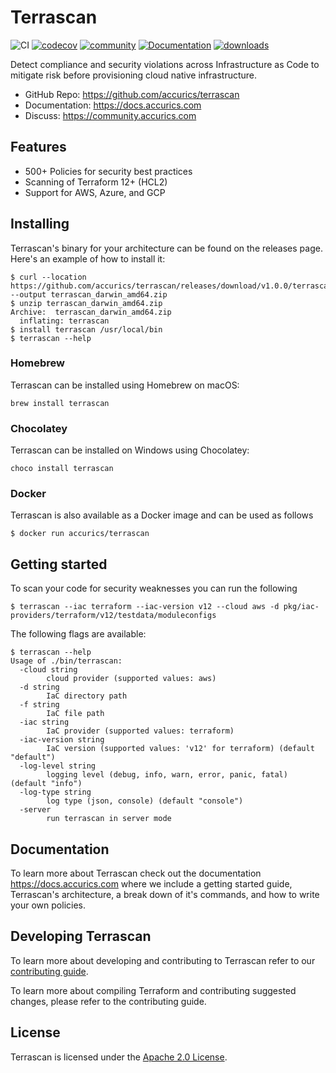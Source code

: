 # Terrascan
![CI](https://github.com/accurics/terrascan/workflows/Go%20Terrascan%20build/badge.svg)
[![codecov](https://codecov.io/gh/accurics/terrascan/branch/master/graph/badge.svg)](https://codecov.io/gh/accurics/terrascan)
[![community](https://img.shields.io/discourse/status?server=https%3A%2F%2Fcommunity.accurics.com)](https://community.accurics.com)
[![Documentation](https://readthedocs.org/projects/terrascan/badge/?version=latest)](https://terrascan.readthedocs.io/en/latest/?badge=latest)
[![downloads](https://img.shields.io/github/downloads/accurics/terrascan/total)](https://github.com/accurics/terrascan/releases)


Detect compliance and security violations across Infrastructure as Code to mitigate risk before provisioning cloud native infrastructure.


* GitHub Repo: https://github.com/accurics/terrascan
* Documentation: https://docs.accurics.com
* Discuss: https://community.accurics.com

## Features
* 500+ Policies for security best practices
* Scanning of Terraform 12+ (HCL2)
* Support for AWS, Azure, and GCP

## Installing
Terrascan's binary for your architecture can be found on the releases page. Here's an example of how to install it:

```
$ curl --location https://github.com/accurics/terrascan/releases/download/v1.0.0/terrascan_darwin_amd64.zip --output terrascan_darwin_amd64.zip
$ unzip terrascan_darwin_amd64.zip
Archive:  terrascan_darwin_amd64.zip
  inflating: terrascan
$ install terrascan /usr/local/bin
$ terrascan --help
```

### Homebrew
Terrascan can be installed using Homebrew on macOS:

```
brew install terrascan
```

### Chocolatey
Terrascan can be installed on Windows using Chocolatey:

```
choco install terrascan
```

### Docker
Terrascan is also available as a Docker image and can be used as follows

	$ docker run accurics/terrascan

## Getting started

To scan your code for security weaknesses you can run the following

```
$ terrascan --iac terraform --iac-version v12 --cloud aws -d pkg/iac-providers/terraform/v12/testdata/moduleconfigs
```

The following flags are available:

```
$ terrascan --help
Usage of ./bin/terrascan:
  -cloud string
        cloud provider (supported values: aws)
  -d string
        IaC directory path
  -f string
        IaC file path
  -iac string
        IaC provider (supported values: terraform)
  -iac-version string
        IaC version (supported values: 'v12' for terraform) (default "default")
  -log-level string
        logging level (debug, info, warn, error, panic, fatal) (default "info")
  -log-type string
        log type (json, console) (default "console")
  -server
        run terrascan in server mode
```

## Documentation

To learn more about Terrascan check out the documentation https://docs.accurics.com where we include a getting started guide, Terrascan's architecture, a break down of it's commands, and how to write your own policies.

## Developing Terrascan
To learn more about developing and contributing to Terrascan refer to our [contributing guide](CONTRIBUTING.md).


To learn more about compiling Terraform and contributing suggested changes, please refer to the contributing guide.

## License

Terrascan is licensed under the [Apache 2.0 License](LICENSE).
